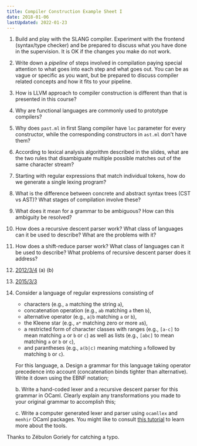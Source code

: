 ```yaml
---
title: Compiler Construction Example Sheet I
date: 2018-01-06
lastUpdated: 2022-01-23
---
```


1. Build and play with the SLANG compiler. Experiment with the frontend
(syntax/type checker) and be prepared to discuss what you have done in the
supervision. It is OK if the changes you make do not work.

2. Write down a _pipeline_ of steps involved in compilation paying special
attention to what goes into each step and what goes out. You can be as vague or
specific as you want, but be prepared to discuss compiler related concepts and
how it fits to your pipeline.

3. How is LLVM approach to compiler construction is different than that is
presented in this course?

4. Why are functional languages are commonly used to prototype compilers?

5. Why does `past.ml` in first Slang compiler have `loc` parameter for every
constructor, while the corresponding constructors in `ast.ml` don't have them?

6. According to lexical analysis algorithm described in the slides, what are the
two rules that disambiguate multiple possible matches out of the same character
stream?

7. Starting with regular expressions that match individual tokens, how do we
generate a single lexing program?

8. What is the difference between concrete and abstract syntax trees (CST vs
AST)? What stages of compilation involve these?

9. What does it mean for a grammar to be ambiguous? How can this ambiguity be
resolved?

10. How does a recursive descent parser work? What class of languages can it be
used to describe? What are the problems with it?

11. How does a shift-reduce parser work? What class of languages can it be used
to describe? What problems of recursive descent parser does it address?

12. [2012/3/4](http://www.cl.cam.ac.uk/teaching/exams/pastpapers/y2012p3q4.pdf) (a) (b)

13. [2015/3/3](http://www.cl.cam.ac.uk/teaching/exams/pastpapers/y2015p3q3.pdf)

14. Consider a language of regular expressions consisting of
    - characters (e.g., `a` matching the string `a`),
    - concatenation operation (e.g., `ab` matching `a` then `b`),
    - alternative operator (e.g., `a|b` matching `a` or `b`),
    - the Kleene star (e.g., `a*` matching zero or more `a`s),
    - a restricted form of character classes with ranges (e.g., `[a-c]` to mean
      matching `a` or `b` or `c`) as well as lists (e.g., `[abc]` to mean matching
      `a` or `b` or `c`),
    - and parantheses (e.g., `a(b|c)` meaning matching `a` followed by matching
      `b` or `c`).

    For this language,
    a. Design a grammar for this language taking operator precedence into
    account (concatenation binds tighter than alternative). Write it down using
    the EBNF notation;

    b. Write a hand-coded lexer and a recursive descent parser for this grammar
    in OCaml. Clearly explain any transformations you made to your original
    grammar to accomplish this;

    c. Write a computer generated lexer and parser using `ocamllex` and `menhir`
    OCaml packages. You might like to consult [this
    tutorial](https://dev.realworldocaml.org/parsing-with-ocamllex-and-menhir.html)
    to learn more about the tools.

Thanks to Zébulon Goriely for catching a typo.
